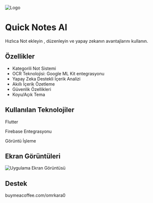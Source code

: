 


![Logo](https://github.com/user-attachments/assets/d0753174-fc03-48f4-a8a2-81d6771b46a8)
    
# Quick Notes AI

Hızlıca Not ekleyin , düzenleyin ve yapay zekanın avantajlarını kullanın.


## Özellikler

- Kategorili Not Sistemi
- OCR Teknolojisi: Google ML Kit entegrasyonu
- Yapay Zeka Destekli İçerik Analizi
- Akıllı İçerik Özetleme
- Güvenlik Özellikleri
- Koyu/Açık Tema


  
## Kullanılan Teknolojiler

Flutter

Firebase Entegrasyonu

Görüntü İşleme



  
## Ekran Görüntüleri

![Uygulama Ekran Görüntüsü](https://via.placeholder.com/468x300?text=App+Screenshot+Here)

  
## Destek

buymeacoffee.com/omrkara0

  
